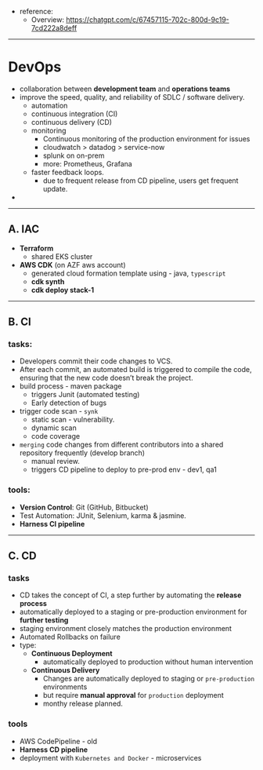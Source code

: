 - reference:
  - Overview: https://chatgpt.com/c/67457115-702c-800d-9c19-7cd222a8deff
---
# DevOps
- collaboration between **development team** and **operations teams** 
- improve the speed, quality, and reliability of SDLC / software delivery.
  - automation 
  - continuous integration (CI) 
  - continuous delivery (CD)
  - monitoring
    - Continuous monitoring of the production environment for issues
    - cloudwatch > datadog > service-now 
    - splunk on on-prem
    - more: Prometheus, Grafana
  - faster feedback loops.
    - due to frequent release from CD pipeline, users get frequent update.
- 
---
## A. IAC
- **Terraform** 
  - shared EKS cluster
- **AWS CDK** (on AZF aws account) 
  - generated cloud formation template using - java, `typescript`
  - **cdk synth**
  - **cdk deploy stack-1**
---
## B. CI
### tasks:
- Developers commit their code changes to VCS.
- After each commit, an automated build is triggered to compile the code, ensuring that the new code doesn’t break the project.
- build process - maven package
  - triggers Junit (automated testing)
  - Early detection of bugs
- trigger code scan - `synk`
  - static scan - vulnerability.
  - dynamic scan
  - code coverage
- `merging` code changes from different contributors into a shared repository frequently (develop branch)
  - manual review.
  - triggers CD pipeline to deploy to pre-prod env - dev1, qa1
  
### tools: 
- **Version Control**: Git (GitHub, Bitbucket)
- Test Automation: JUnit, Selenium, karma & jasmine.
- **Harness CI pipeline**

---
## C. CD
### tasks
- CD takes the concept of CI, a step further by automating the **release process**
- automatically deployed to a staging or pre-production environment for **further testing**
- staging environment closely matches the production environment
- Automated Rollbacks on failure
- type:
  - **Continuous Deployment**
    - automatically deployed to production without human intervention
  - **Continuous Delivery**
    - Changes are automatically deployed to staging or `pre-production` environments
    - but require **manual approval** for `production` deployment
    - monthy release planned.
    
### tools
- AWS CodePipeline - old
- **Harness CD pipeline**
- deployment with `Kubernetes and Docker` - microservices